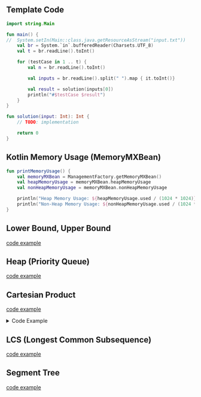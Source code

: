 ## Template Code
```kotlin
import string.Main

fun main() {
//  System.setIn(Main::class.java.getResourceAsStream("input.txt"))
    val br = System.`in`.bufferedReader(Charsets.UTF_8)
    val t = br.readLine().toInt()

    for (testCase in 1 .. t) {
        val n = br.readLine().toInt()

        val inputs = br.readLine().split(" ").map { it.toInt()}

        val result = solution(inputs[0])
        println("#$testCase $result")
    }
}

fun solution(input: Int): Int {
    // TODO: implementation

    return 0
}
```
## Kotlin Memory Usage (MemoryMXBean)
```kotlin
fun printMemoryUsage() {
    val memoryMXBean = ManagementFactory.getMemoryMXBean()
    val heapMemoryUsage = memoryMXBean.heapMemoryUsage
    val nonHeapMemoryUsage = memoryMXBean.nonHeapMemoryUsage

    println("Heap Memory Usage: ${heapMemoryUsage.used / (1024 * 1024)} MB")
    println("Non-Heap Memory Usage: ${nonHeapMemoryUsage.used / (1024 * 1024)} MB")
}
```

## Lower Bound, Upper Bound
[code example](./src/main/kotlin/algorithm/lowerBoundUpperBound.kt)

## Heap (Priority Queue)
[code example](./src/main/kotlin/algorithm/Heap.kt)

## Cartesian Product
[code example](./src/main/kotlin/algorithm/cartesianProduct.kt)
<details>
    <summary>Code Example</summary>

```kotlin
fun <T> Collection<Iterable<T>>.cartesianProduct(): List<List<T>> =
    if (isEmpty()) emptyList()
    else drop(1)
        .fold(first().map(::listOf)) { acc, iterable ->
            acc.flatMap { list ->
                iterable.map(list::plus)
            }
        }

fun <T> Collection<Iterable<T>>.cartesianProduct2(): List<List<T>> {
    if (isEmpty()) {
        return emptyList()
    }

    var result = mutableListOf(mutableListOf<T>())

    forEach { iterable ->
        result = iterable.flatMap { element ->
            result.map { previous ->
                previous.plus(element).toMutableList()
            }
        }.toMutableList()
    }

    return result
}
```
</details>


## LCS (Longest Common Subsequence)
[code example](./src/main/kotlin/algorithm/LCS.kt)

## Segment Tree
[code example](./src/main/kotlin/algorithm/SegmentTree.kt)

